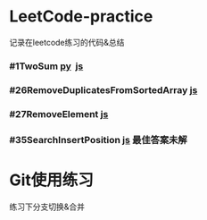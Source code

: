 # LeetCode-practice
记录在leetcode练习的代码&amp;总结


### #1TwoSum [py](https://github.com/wlAlter/LeetCode-practice/blob/master/%231TwoSum.py)  [js](https://github.com/wlAlter/LeetCode-practice/blob/master/%231TwoSum.js)

### #26RemoveDuplicatesFromSortedArray [js](https://github.com/wlAlter/LeetCode-practice/blob/master/%2326RemoveDuplicatesFromSortedArray)
### #27RemoveElement [js](https://github.com/wlAlter/LeetCode-practice/blob/master/%2327RemoveElement)
### #35SearchInsertPosition [js](https://github.com/wlAlter/LeetCode-practice/blob/master/%2335SearchInsertPosition) 最佳答案未解


# Git使用练习
练习下分支切换&合并

